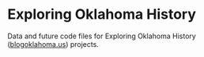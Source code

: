 # Exploring Oklahoma History
Data and future code files for Exploring Oklahoma History ([blogoklahoma.us](//blogoklahoma.us)) projects.


